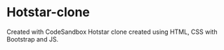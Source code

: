 # Hotstar-clone
Created with CodeSandbox
Hotstar clone created using HTML, CSS with Bootstrap and JS.
